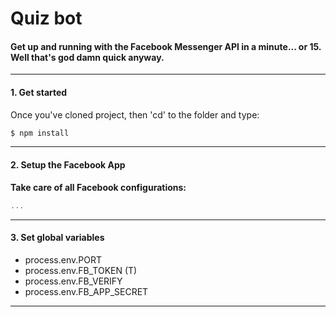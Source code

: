 # Quiz bot

#### Get up and running with the Facebook Messenger API in a minute... or 15. Well that's god damn quick anyway.

---

#### __1. Get started__

Once you've cloned project, then 'cd' to the folder and type:

```javascript
$ npm install
```
---
#### __2. Setup the Facebook App__

__Take care of all Facebook configurations:__
```javascript
...
```
---
#### __3. Set global variables__
* process.env.PORT
* process.env.FB_TOKEN (T)
* process.env.FB_VERIFY
* process.env.FB_APP_SECRET
---
